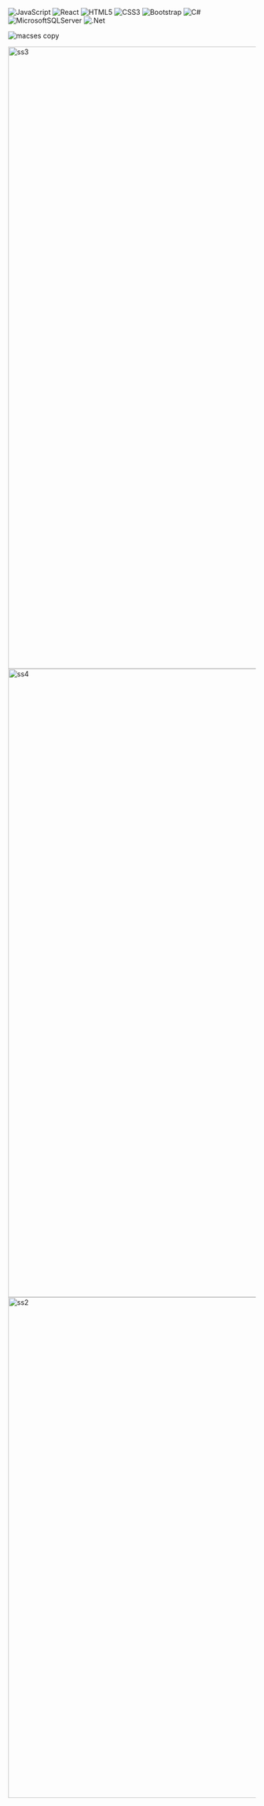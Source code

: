 ![JavaScript](https://img.shields.io/badge/javascript-%23323330.svg?style=for-the-badge&logo=javascript&logoColor=%23F7DF1E)
![React](https://img.shields.io/badge/react-%2320232a.svg?style=for-the-badge&logo=react&logoColor=%2361DAFB)
![HTML5](https://img.shields.io/badge/html5-%23E34F26.svg?style=for-the-badge&logo=html5&logoColor=white)
![CSS3](https://img.shields.io/badge/css3-%231572B6.svg?style=for-the-badge&logo=css3&logoColor=white)
![Bootstrap](https://img.shields.io/badge/bootstrap-%238511FA.svg?style=for-the-badge&logo=bootstrap&logoColor=white)
![C#](https://img.shields.io/badge/c%23-%23239120.svg?style=for-the-badge&logo=csharp&logoColor=white)
![MicrosoftSQLServer](https://img.shields.io/badge/Microsoft%20SQL%20Server-CC2927?style=for-the-badge&logo=microsoft%20sql%20server&logoColor=white)
![.Net](https://img.shields.io/badge/.NET-5C2D91?style=for-the-badge&logo=.net&logoColor=white)

![macses copy](https://github.com/MaxAguilar712/MaxAuto/assets/143422478/e640a784-e08f-4e27-bb65-81e976a6c810)

<img width="1267" alt="ss3" src="https://github.com/MaxAguilar712/MaxAuto/assets/143422478/ae024aa5-b174-4b7c-83b4-8f40e79de7ff">

<img width="1280" alt="ss4" src="https://github.com/MaxAguilar712/MaxAuto/assets/143422478/de935f83-eba2-4d9c-a67e-aac5e1941e6f">

<img width="1020" alt="ss2" src="https://github.com/MaxAguilar712/MaxAuto/assets/143422478/70b32317-9d57-494c-bc46-936584e99050">
